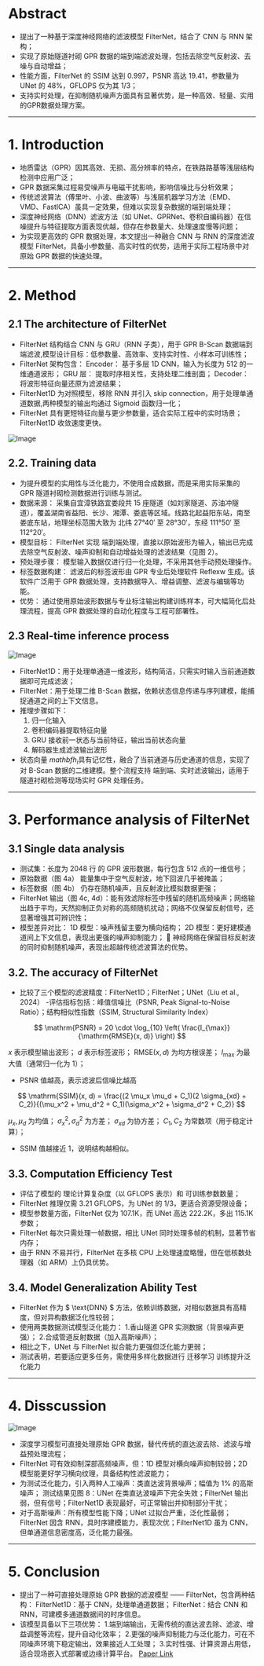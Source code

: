 # Abstract
- 提出了一种基于深度神经网络的滤波模型 FilterNet，结合了 CNN 与 RNN 架构；
- 实现了原始隧道衬砌 GPR 数据的端到端滤波处理，包括去除空气反射波、去噪与自动增益；
- 性能方面，FilterNet 的 SSIM 达到 0.997，PSNR 高达 19.41，参数量为 UNet 的 48%，GFLOPS 仅为其 1/3；
- 支持实时处理，在抑制随机噪声方面具有显著优势，是一种高效、轻量、实用的GPR数据处理方案。
---
# 1. Introduction
- 地质雷达（GPR）因其高效、无损、高分辨率的特点，在铁路路基等浅层结构检测中应用广泛；
- GPR 数据采集过程易受噪声与电磁干扰影响，影响信噪比与分析效果；
- 传统滤波算法（傅里叶、小波、曲波等）与浅层机器学习方法（EMD、VMD、FastICA）虽具一定效果，但难以实现复杂数据的端到端处理；
- 深度神经网络（DNN）滤波方法（如 UNet、GPRNet、卷积自编码器）在信噪提升与特征提取方面表现优越，但存在参数量大、处理速度慢等问题；
- 为实现更高效的 GPR 数据处理，本文提出一种融合 CNN 与 RNN 的深度滤波模型 FilterNet，具备小参数量、高实时性的优势，适用于实际工程场景中对原始 GPR 数据的快速处理。
---
# 2. Method
## 2.1 The architecture of FilterNet
- FilterNet 结构结合 CNN 与 GRU（RNN 子类），用于 GPR B-Scan 数据端到端滤波,模型设计目标：低参数量、高效率、支持实时性、小样本可训练性；
- FilterNet 架构包含：
    Encoder： 基于多层 1D CNN，输入为长度为 512 的一维通道波形；
    GRU 层： 提取时序相关性，支持处理二维剖面；
    Decoder： 将波形特征向量还原为滤波结果；
- FilterNet1D 为对照模型，移除 RNN 并引入 skip connection，用于处理单通道数据,两种模型的输出均通过 Sigmoid 函数归一化；
- FilterNet 具有更短特征向量与更少参数量，适合实际工程中的实时场景；FilterNet1D 收敛速度更快。

![Image](https://github.com/user-attachments/assets/26a20c43-9bec-42ac-83f5-d519168e8804)
## 2.2. Training data
- 为提升模型的实用性与泛化能力，不使用合成数据，而是采用实际采集的 GPR 隧道衬砌检测数据进行训练与测试。
- 数据来源： 采集自宜漳铁路宜娄段共 15 座隧道（如刘家隧道、苏油冲隧道），覆盖湖南省益阳、长沙、湘潭、娄底等区域。线路北起益阳东站，南至娄底东站，地理坐标范围大致为 北纬 27°40′ 至 28°30′，东经 111°50′ 至 112°20′。
- 模型目标： FilterNet 实现 端到端处理，直接以原始波形为输入，输出已完成 去除空气反射波、噪声抑制和自动增益处理的滤波结果（见图 2）。
- 预处理步骤： 模型输入数据仅进行归一化处理，不采用其他手动预处理操作。
- 标签数据构建： 滤波后的标签波形由 GPR 专业后处理软件 Reflexw 生成。该软件广泛用于 GPR 数据处理，支持数据导入、增益调整、滤波与编辑等功能。
- 优势： 通过使用原始波形数据与专业标注输出构建训练样本，可大幅简化后处理流程，提高 GPR 数据处理的自动化程度与工程可部署性。
##  2.3 Real-time inference process 
![Image](https://github.com/user-attachments/assets/533d85de-cad6-4133-8cf9-d4f055428f2a)
- FilterNet1D：用于处理单通道一维波形，结构简洁，只需实时输入当前通道数据即可完成滤波；
- FilterNet：用于处理二维 B-Scan 数据，依赖状态信息传递与序列建模，能捕捉通道之间的上下文信息。
- 推理步骤如下：
    1. 归一化输入
    2. 卷积编码器提取特征向量
    3. GRU 接收前一状态与当前特征，输出当前状态向量
    4. 解码器生成滤波输出波形
- 状态向量 $mathbf{h}_i$具有记忆性，融合了当前通道与历史通道的信息，实现了对 B-Scan 数据的二维建模。整个流程支持 端到端、实时滤波输出，适用于隧道衬砌检测等现场实时 GPR 处理任务。
---
# 3. Performance analysis of FilterNet
## 3.1 Single data analysis

<!-- Failed to upload "image.png" -->
- 测试集：长度为 2048 行 的 GPR 波形数据，每行包含 512 点的一维信号；
- 原始数据（图 4a） 能量集中于空气反射波，地下回波几乎被掩盖；
- 标签数据（图 4b） 仍存在随机噪声，且反射波比模拟数据更强；
- FilterNet 输出（图 4c, 4d）：能有效滤除标签中残留的随机高频噪声；网络输出趋于平均，天然抑制正负对称的高频随机扰动；网络不仅保留反射信号，还显著增强其可辨识性；
- 模型差异对比：
    1D 模型：噪声残留主要为横向结构；
    2D 模型：更好建模通道间上下文信息，表现出更强的噪声抑制能力；
📌 神经网络在保留目标反射波的同时抑制随机噪声，表现出超越传统滤波算法的优势。

## 3.2. The accuracy of FilterNet
- 比较了三个模型的滤波精度：FilterNet1D；FilterNet；UNet（Liu et al., 2024）
-评估指标包括：峰值信噪比（PSNR, Peak Signal-to-Noise Ratio）；结构相似性指数（SSIM, Structural Similarity Index）

$$
\mathrm{PSNR} = 20 \cdot \log_{10} \left( \frac{I_{\max}}{\mathrm{RMSE}(x, d)} \right)
$$

$x$ 表示模型输出波形；
$d$ 表示标签波形；
$\mathrm{RMSE}(x, d)$ 为均方根误差；
$I_{\max}$ 为最大值（通常归一化为 1）；
- PSNR 值越高，表示滤波后信噪比越高

$$
\mathrm{SSIM}(x, d) = \frac{(2 \mu_x \mu_d + C_1)(2 \sigma_{xd} + C_2)}{(\mu_x^2 + \mu_d^2 + C_1)(\sigma_x^2 + \sigma_d^2 + C_2)}
$$

$\mu_x, \mu_d$ 为均值；
$\sigma_x^2, \sigma_d^2$ 为方差；
$\sigma_{xd}$ 为协方差；
$C_1, C_2$ 为常数项（用于稳定计算）；
- SSIM 值越接近 1，说明结构越相似。

## 3.3. Computation Efficiency Test
- 评估了模型的 理论计算复杂度（以 GFLOPS 表示）和 可训练参数数量；
- FilterNet 推理仅需 3.21 GFLOPS，为 UNet 的 1/3，更适合资源受限设备；
- 模型参数量方面，FilterNet 仅为 107.1K，而 UNet 高达 222.2K，多出 115.1K 参数；
- FilterNet 每次只需处理一帧数据，相比 UNet 同时处理多帧的机制，显著节省内存；
- 由于 RNN 不易并行，FilterNet 在多核 CPU 上处理速度略慢，但在低核数处理器（如 ARM）上仍具优势。

## 3.4. Model Generalization Ability Test
- FilterNet 作为 $ \text{DNN} $ 方法，依赖训练数据，对相似数据具有高精度，但对异构数据泛化性较弱；
- 使用两类数据测试模型泛化能力：
    1.香山隧道 GPR 实测数据（背景噪声更强）；
    2.合成管道反射数据（加入高斯噪声）；
- 相比之下，UNet 与 FilterNet 拟合能力更强但泛化能力更弱；
- 测试表明，若要适应更多任务，需使用多样化数据进行 迁移学习 训练提升泛化能力
---
# 4. Disscussion
![Image](https://github.com/user-attachments/assets/6cf402f7-5f3e-42dc-b802-bf4dca80c7f6)
- 深度学习模型可直接处理原始 GPR 数据，替代传统的直达波去除、滤波与增益预处理流程；
- FilterNet 可有效抑制深部高频噪声，但：1D 模型对横向噪声抑制较弱；2D 模型能更好学习横向纹理，具备结构性滤波能力；
- 为测试泛化能力，引入两种人工噪声：类直达波背景噪声；幅值为 1% 的高斯噪声；
测试结果见图 8：UNet 在类直达波噪声下完全失效；FilterNet 输出弱，但有信号；FilterNet1D 表现最好，可正常输出并抑制部分干扰；
- 对于高斯噪声：所有模型性能下降；UNet 过拟合严重，泛化性最弱；FilterNet 因含 RNN，具时序建模能力，表现次优；FilterNet1D 虽为 CNN，但单通道信息密度高，泛化能力最强。
---
# 5. Conclusion
- 提出了一种可直接处理原始 GPR 数据的滤波模型 —— FilterNet，包含两种结构：
    FilterNet1D：基于 CNN，处理单通道数据；
    FilterNet：结合 CNN 和 RNN，可建模多通道数据间的时序信息。
- 该模型具备以下三项优势：
   1.端到端输出，无需传统的直达波去除、滤波、增益调整等流程，提升自动化效率；
    2.更强的噪声抑制能力与泛化能力，可在不同噪声环境下稳定输出，效果接近人工处理；
   3.实时性强、计算资源占用低，适合现场嵌入式部署或边缘计算平台。
[Paper Link](https://www.sciencedirect.com/science/article/pii/S277246702500017X#fig1)
